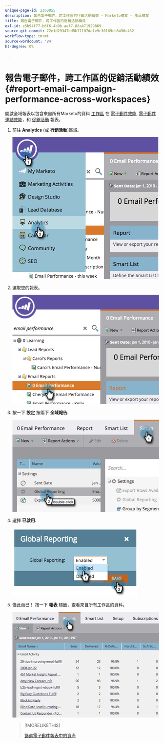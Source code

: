 ```yaml
---
unique-page-id: 2360055
description: 報告電子郵件、跨工作區的行銷活動績效 — Marketo檔案 — 產品檔案
title: 報告電子郵件，跨工作區的促銷活動績效
exl-id: e5b94f77-b6f6-4b9b-aef7-88a471929869
source-git-commit: 72e1d29347bd5b77107da1e9c30169cb6490c432
workflow-type: tm+mt
source-wordcount: '84'
ht-degree: 0%

---
```


# 報告電子郵件，跨工作區的促銷活動績效 {#report-email-campaign-performance-across-workspaces}

開啟全域報表以包含來自所有Marketo的資料 [工作區](/help/marketo/product-docs/administration/workspaces-and-person-partitions/create-a-new-workspace.md) 在 [電子郵件效能](/help/marketo/product-docs/email-marketing/email-programs/email-program-data/email-performance-report.md), [電子郵件連結效能](/help/marketo/product-docs/email-marketing/email-programs/email-program-data/email-link-performance-report.md)，和 [促銷活動](/help/marketo/product-docs/reporting/basic-reporting/report-types/campaign-activity-report.md) 報表。

1. 前往 **Analytics** (或 **行銷活動**)區域。

   ![](assets/image2014-9-16-16-3a4-3a46.png)

1. 選取您的報表。

   ![](assets/image2014-9-16-16-3a4-3a51.png)

1. 按一下 **設定** 按兩下 **全域報告**.

   ![](assets/image2014-9-16-16-3a4-3a58.png)

1. 選擇 **已啟用**.

   ![](assets/image2014-9-16-16-3a5-3a4.png)

1. 僅此而已！ 按一下 **報表** 標籤，查看來自所有工作區的資料。

   ![](assets/image2014-9-16-16-3a5-3a8.png)

   >[!MORELIKETHIS]
   >
   >[篩選電子郵件報表中的資產](/help/marketo/product-docs/reporting/basic-reporting/report-activity/filter-assets-in-an-email-report.md)
